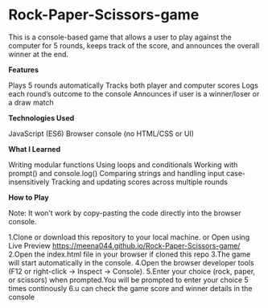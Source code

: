 # Rock-Paper-Scissors-game

This is a console-based game that allows a user to play against the computer for 5 rounds, keeps track of the score, and announces the overall winner at the end.

**Features**

Plays 5 rounds automatically
Tracks both player and computer scores
Logs each round’s outcome to the console
Announces if user is a winner/loser or a draw match

**Technologies Used**

JavaScript (ES6)
Browser console (no HTML/CSS or UI)

**What I Learned**

Writing modular functions
Using loops and conditionals
Working with prompt() and console.log()
Comparing strings and handling input case-insensitively
Tracking and updating scores across multiple rounds

**How to Play**

Note:  It won’t work by copy-pasting the code directly into the browser console.

1.Clone or download this repository to your local machine. or
Open using Live Preview https://meena044.github.io/Rock-Paper-Scissors-game/
2.Open the index.html file in your browser if cloned this repo
3.The game will start automatically in the console.
4.Open the browser developer tools (F12 or right-click → Inspect → Console).
5.Enter your choice (rock, paper, or scissors) when prompted.You will be prompted to enter your choice 5 times continously
6.u can check the game score and winner details in the console
